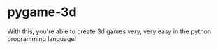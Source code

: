 # pygame-3d
With this, you're able to create 3d games very, very easy in the python programming language!
